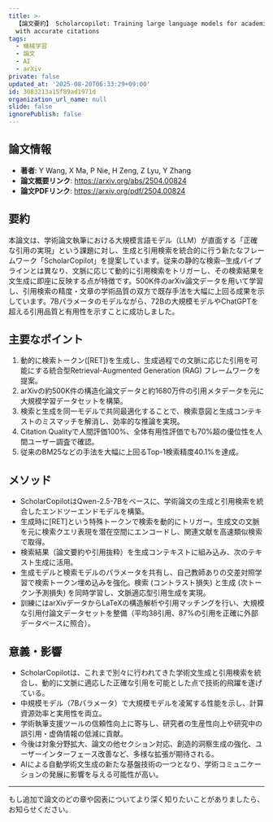 ```yaml
---
title: >-
  【論文要約】 Scholarcopilot: Training large language models for academic writing
  with accurate citations
tags:
  - 機械学習
  - 論文
  - AI
  - arXiv
private: false
updated_at: '2025-08-20T06:33:29+09:00'
id: 3083213a15f89ad1971d
organization_url_name: null
slide: false
ignorePublish: false
---
```


## 論文情報

- **著者**: Y Wang, X Ma, P Nie, H Zeng, Z Lyu, Y Zhang
- **論文概要リンク**: https://arxiv.org/abs/2504.00824
- **論文PDFリンク**: https://arxiv.org/pdf/2504.00824

## 要約

本論文は、学術論文執筆における大規模言語モデル（LLM）が直面する「正確な引用の実現」という課題に対し、生成と引用検索を統合的に行う新たなフレームワーク「ScholarCopilot」を提案しています。従来の静的な検索─生成パイプラインとは異なり、文脈に応じて動的に引用検索をトリガーし、その検索結果を文生成に即座に反映する点が特徴です。500K件のarXiv論文データを用いて学習し、引用検索の精度・文章の学術品質の双方で既存手法を大幅に上回る成果を示しています。7Bパラメータのモデルながら、72Bの大規模モデルやChatGPTを超える引用品質と有用性を示すことに成功しました。

## 主要なポイント

1. 動的に検索トークン([RET])を生成し、生成過程での文脈に応じた引用を可能にする統合型Retrieval-Augmented Generation (RAG) フレームワークを提案。
2. arXivの約500K件の構造化論文データと約1680万件の引用メタデータを元に大規模学習データセットを構築。
3. 検索と生成を同一モデルで共同最適化することで、検索意図と生成コンテキストのミスマッチを解消し、効率的な推論を実現。
4. Citation Qualityで人間評価100%、全体有用性評価でも70%超の優位性を人間ユーザー調査で確認。
5. 従来のBM25などの手法を大幅に上回るTop-1検索精度40.1%を達成。


## メソッド

- ScholarCopilotはQwen-2.5-7Bをベースに、学術論文の生成と引用検索を統合したエンドツーエンドモデルを構築。
- 生成時に[RET]という特殊トークンで検索を動的にトリガー。生成文の文脈を元に検索クエリ表現を潜在空間にエンコードし、関連文献を高速類似検索で取得。
- 検索結果（論文要約や引用抜粋）を生成コンテキストに組み込み、次のテキスト生成に活用。
- 生成モデルと検索モデルのパラメータを共有し、自己教師ありの交差対照学習で検索トークン埋め込みを強化。検索 (コントラスト損失) と生成 (次トークン予測損失) を同時学習し、文脈適応型引用生成を実現。
- 訓練にはarXivデータからLaTeXの構造解析や引用マッチングを行い、大規模な引用付論文データセットを整備（平均38引用、87%の引用を正確に外部データベースに照合）。

## 意義・影響

- ScholarCopilotは、これまで別々に行われてきた学術文生成と引用検索を統合し、動的に文脈に適応した正確な引用を可能とした点で技術的飛躍を遂げている。
- 中規模モデル（7Bパラメータ）で大規模モデルを凌駕する性能を示し、計算資源効率と実用性を両立。
- 学術執筆支援ツールの信頼性向上に寄与し、研究者の生産性向上や研究中の誤引用・虚偽情報の低減に貢献。
- 今後は対象分野拡大、論文の他セクション対応、創造的洞察生成の強化、ユーザーインターフェース改善など、多様な拡張が期待される。
- AIによる自動学術文生成の新たな基盤技術の一つとなり、学術コミュニケーションの発展に影響を与える可能性が高い。

---

もし追加で論文のどの章や図表についてより深く知りたいことがありましたら、お知らせください。

